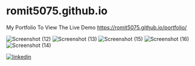 # romit5075.github.io

My Portfolio
To View The Live Demo https://romit5075.github.io/portfolio/


![Screenshot (12)](https://user-images.githubusercontent.com/97334928/185563473-f3118244-f539-4e3c-b5eb-cba73037a5ac.png)
![Screenshot (13)](https://user-images.githubusercontent.com/97334928/185563479-b0068f49-d4c9-4755-9aa3-14f06f57cb3f.png)
![Screenshot (15)](https://user-images.githubusercontent.com/97334928/185563484-ee312154-23fa-4da0-9a11-a61a305c7348.png)
![Screenshot (16)](https://user-images.githubusercontent.com/97334928/185563499-de17ed94-3bed-4b26-bbb6-5ea9f7e9c642.png)
![Screenshot (14)](https://user-images.githubusercontent.com/97334928/185563506-e46c7836-1da5-4571-acde-6030016d8d2b.png)

[![linkedin](https://img.shields.io/badge/LinkedIn-0077B5?style=for-the-badge&logo=linkedin&logoColor=white)](https://www.linkedin.com/in/romit5075)
